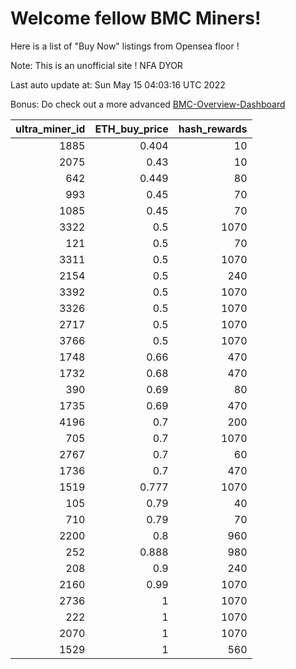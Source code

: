 # Welcome fellow BMC Miners!
Here is a list of "Buy Now" listings from Opensea floor !

Note: This is an unofficial site ! NFA DYOR

Last auto update at: Sun May 15 04:03:16 UTC 2022

Bonus: Do check out a more advanced [BMC-Overview-Dashboard](https://dune.com/defifunk/BMC-Overview-Dashboard)


|   ultra_miner_id |   ETH_buy_price |   hash_rewards |
|-----------------:|----------------:|---------------:|
|             1885 |           0.404 |             10 |
|             2075 |           0.43  |             10 |
|              642 |           0.449 |             80 |
|              993 |           0.45  |             70 |
|             1085 |           0.45  |             70 |
|             3322 |           0.5   |           1070 |
|              121 |           0.5   |             70 |
|             3311 |           0.5   |           1070 |
|             2154 |           0.5   |            240 |
|             3392 |           0.5   |           1070 |
|             3326 |           0.5   |           1070 |
|             2717 |           0.5   |           1070 |
|             3766 |           0.5   |           1070 |
|             1748 |           0.66  |            470 |
|             1732 |           0.68  |            470 |
|              390 |           0.69  |             80 |
|             1735 |           0.69  |            470 |
|             4196 |           0.7   |            200 |
|              705 |           0.7   |           1070 |
|             2767 |           0.7   |             60 |
|             1736 |           0.7   |            470 |
|             1519 |           0.777 |           1070 |
|              105 |           0.79  |             40 |
|              710 |           0.79  |             70 |
|             2200 |           0.8   |            960 |
|              252 |           0.888 |            980 |
|              208 |           0.9   |            240 |
|             2160 |           0.99  |           1070 |
|             2736 |           1     |           1070 |
|              222 |           1     |           1070 |
|             2070 |           1     |           1070 |
|             1529 |           1     |            560 |